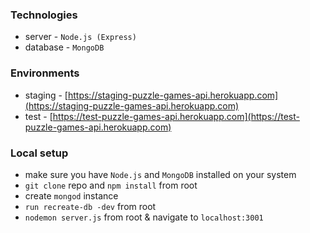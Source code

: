 ### Technologies
* server - `Node.js (Express)`
* database - `MongoDB`
### Environments
* staging - [https://staging-puzzle-games-api.herokuapp.com](https://staging-puzzle-games-api.herokuapp.com)
* test - [https://test-puzzle-games-api.herokuapp.com](https://test-puzzle-games-api.herokuapp.com)
### Local setup
* make sure you have `Node.js` and `MongoDB` installed on your system
* `git clone` repo and `npm install` from root
* create `mongod` instance
* `run recreate-db -dev` from root
* `nodemon server.js` from root & navigate to `localhost:3001`
